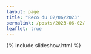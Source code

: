 ```yaml
---
layout: page
title: "Reco du 02/06/2023"
permalink: /posts/2023-06-02/
leaflet: true
---
```

{% include slideshow.html %}
